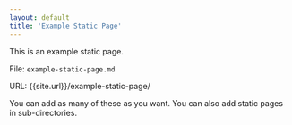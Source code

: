 ```yaml
---
layout: default
title: 'Example Static Page'
---
```


This is an example static page.

File: `example-static-page.md`

URL: {{site.url}}/example-static-page/

You can add as many of these as you want. You can also add static pages in sub-directories.